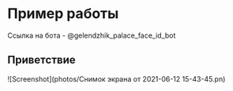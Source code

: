 # Пример работы

Ссылка на бота - @gelendzhik_palace_face_id_bot

## Приветствие

![Screenshot](photos/Снимок экрана от 2021-06-12 15-43-45.pn)

